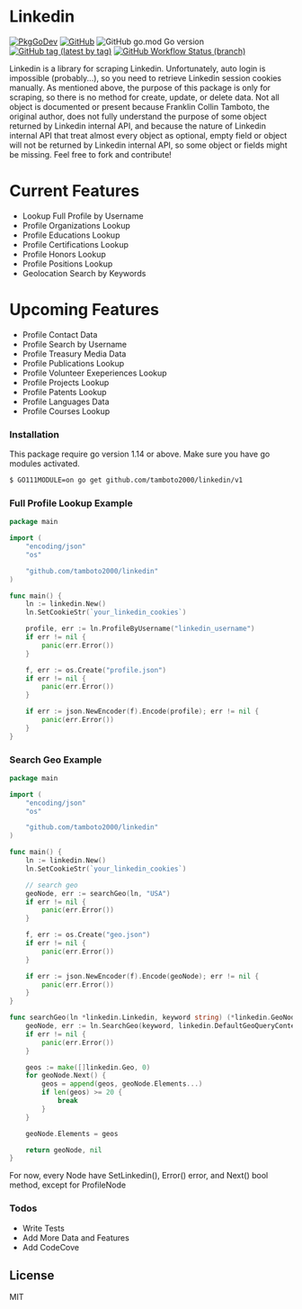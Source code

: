 # Linkedin
[![PkgGoDev](https://pkg.go.dev/badge/github.com/tamboto2000/linkedin)](https://pkg.go.dev/github.com/tamboto2000/linkedin) [![GitHub](https://img.shields.io/github/license/tamboto2000/linkedin)](https://github.com/tamboto2000/linkedin/blob/v1/LICENSE) ![GitHub go.mod Go version](https://img.shields.io/github/go-mod/go-version/tamboto2000/linkedin) [![GitHub tag (latest by tag)](https://img.shields.io/badge/tag-v1.0.0--beta.5-informational)](https://github.com/tamboto2000/linkedin/tree/v1.0.0-beta.5) [![GitHub Workflow Status (branch)](https://img.shields.io/github/workflow/status/tamboto2000/linkedin/v1-build/v1)](https://github.com/tamboto2000/linkedin/actions/runs/366739284)

Linkedin is a library for scraping Linkedin.
Unfortunately, auto login is impossible (probably...), so you need to retrieve Linkedin session cookies manually.
As mentioned above, the purpose of this package is only for scraping, so there is no method for create, update, or delete data.
Not all object is documented or present because Franklin Collin Tamboto, the original author, does not fully understand the purpose of some object returned by Linkedin internal API, and because the nature of Linkedin internal API that treat almost every object as optional, empty field or object will not be returned by Linkedin internal API, so some object or fields might be missing.
Feel free to fork and contribute!

# Current Features

  - Lookup Full Profile by Username
  - Profile Organizations Lookup
  - Profile Educations Lookup
  - Profile Certifications Lookup
  - Profile Honors Lookup
  - Profile Positions Lookup
  - Geolocation Search by Keywords

# Upcoming Features

  - Profile Contact Data
  - Profile Search by Username
  - Profile Treasury Media Data
  - Profile Publications Lookup
  - Profile Volunteer Exeperiences Lookup
  - Profile Projects Lookup
  - Profile Patents Lookup
  - Profile Languages Data
  - Profile Courses Lookup

### Installation

This package require go version 1.14 or above.
Make sure you have go modules activated.
```sh
$ GO111MODULE=on go get github.com/tamboto2000/linkedin/v1
```

### Full Profile Lookup Example
```go
package main

import (
	"encoding/json"
	"os"

	"github.com/tamboto2000/linkedin"
)

func main() {
	ln := linkedin.New()
	ln.SetCookieStr(`your_linkedin_cookies`)

	profile, err := ln.ProfileByUsername("linkedin_username")
	if err != nil {
		panic(err.Error())
	}

	f, err := os.Create("profile.json")
	if err != nil {
		panic(err.Error())
	}

	if err := json.NewEncoder(f).Encode(profile); err != nil {
		panic(err.Error())
	}
}

```

### Search Geo Example
```go
package main

import (
	"encoding/json"
	"os"

	"github.com/tamboto2000/linkedin"
)

func main() {
	ln := linkedin.New()
	ln.SetCookieStr(`your_linkedin_cookies`)

	// search geo
	geoNode, err := searchGeo(ln, "USA")
	if err != nil {
		panic(err.Error())
	}

	f, err := os.Create("geo.json")
	if err != nil {
		panic(err.Error())
	}

	if err := json.NewEncoder(f).Encode(geoNode); err != nil {
		panic(err.Error())
	}
}

func searchGeo(ln *linkedin.Linkedin, keyword string) (*linkedin.GeoNode, error) {
	geoNode, err := ln.SearchGeo(keyword, linkedin.DefaultGeoQueryContext)
	if err != nil {
		panic(err.Error())
	}

	geos := make([]linkedin.Geo, 0)
	for geoNode.Next() {
		geos = append(geos, geoNode.Elements...)
		if len(geos) >= 20 {
			break
		}
	}

	geoNode.Elements = geos

	return geoNode, nil
}
```

For now, every Node have SetLinkedin(), Error() error, and Next() bool method, except for ProfileNode

### Todos

 - Write Tests
 - Add More Data and Features
 - Add CodeCove

License
----

MIT
